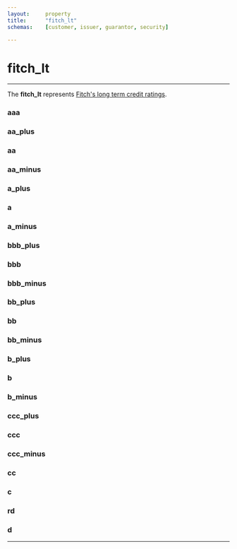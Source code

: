 ```yaml
---
layout:     property
title:      "fitch_lt"
schemas:    [customer, issuer, guarantor, security]

---
```


# fitch_lt

---

The **fitch_lt** represents [Fitch's long term credit ratings](https://www.fitchratings.com/products/rating-definitions#rating-scales).


### aaa

### aa_plus

### aa

### aa_minus

### a_plus

### a

### a_minus

### bbb_plus

### bbb

### bbb_minus

### bb_plus

### bb

### bb_minus

### b_plus

### b

### b_minus

### ccc_plus

### ccc

### ccc_minus

### cc

### c

### rd

### d


---


